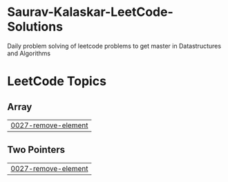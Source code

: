 # Saurav-Kalaskar-LeetCode-Solutions
Daily problem solving of leetcode problems to get master in Datastructures and Algorithms

<!---LeetCode Topics Start-->
# LeetCode Topics
## Array
|  |
| ------- |
| [0027-remove-element](https://github.com/Saurav-Kalaskar/Saurav-Kalaskar-LeetCode-Solutions/tree/master/0027-remove-element) |
## Two Pointers
|  |
| ------- |
| [0027-remove-element](https://github.com/Saurav-Kalaskar/Saurav-Kalaskar-LeetCode-Solutions/tree/master/0027-remove-element) |
<!---LeetCode Topics End-->